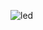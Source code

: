 ![led](https://user-images.githubusercontent.com/36192933/49544624-966c3400-f8db-11e8-9da7-bf0ebed44b65.gif)

